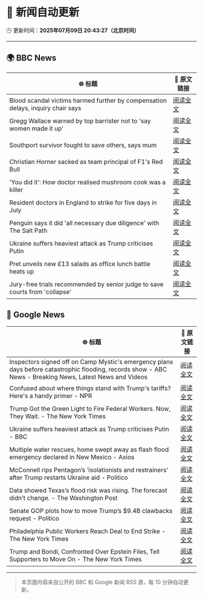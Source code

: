 # 🧠 新闻自动更新

🕒 更新时间：**2025年07月09日 20:43:27（北京时间）**

---

## 🌍 BBC News

| 🌐 标题 | 🔗 原文链接 |
|--------|-------------|
| Blood scandal victims harmed further by compensation delays, inquiry chair says | [阅读全文](https://www.bbc.com/news/articles/cd78zgj0wwdo) |
| Gregg Wallace warned by top barrister not to 'say women made it up' | [阅读全文](https://www.bbc.com/news/articles/ckg5knz7ve6o) |
| Southport survivor fought to save others, says mum | [阅读全文](https://www.bbc.com/news/articles/ce83r3jjzjeo) |
| Christian Horner sacked as team principal of F1's Red Bull | [阅读全文](https://www.bbc.com/sport/formula1/articles/cn5k6y1xyl3o) |
| 'You did it': How doctor realised mushroom cook was a killer | [阅读全文](https://www.bbc.com/news/articles/c74zwevy181o) |
| Resident doctors in England to strike for five days in July | [阅读全文](https://www.bbc.com/news/articles/cp820586x9do) |
| Penguin says it did 'all necessary due diligence' with The Salt Path | [阅读全文](https://www.bbc.com/news/articles/c89eqpk9pjvo) |
| Ukraine suffers heaviest attack as Trump criticises Putin | [阅读全文](https://www.bbc.com/news/articles/c2k19q4j07zo) |
| Pret unveils new £13 salads as office lunch battle heats up | [阅读全文](https://www.bbc.com/news/articles/cwyxnxenl2ro) |
| Jury-free trials recommended by senior judge to save courts from 'collapse' | [阅读全文](https://www.bbc.com/news/articles/cm2m808kml0o) |

## 📰 Google News

| 🌐 标题 | 🔗 原文链接 |
|--------|-------------|
| Inspectors signed off on Camp Mystic's emergency plans days before catastrophic flooding, records show - ABC News - Breaking News, Latest News and Videos | [阅读全文](https://news.google.com/rss/articles/CBMiogFBVV95cUxOc2I0LUlXWFFOMm9sbkczTXlyaDE2UFdLc0d3VnI5TGotbjBUdGZ0d0NtTFo4Y0d5OEktRWZHN1hBeDRpRktBYTdKUEpnMmxFbk9CeVBZQlVfZ2NWVWQtN0Fwc2N4RzBYd0pIYWJ2bmtCYkZrbnJpWUZ5WE5tRE9ZN1I1ckxsNElxUGdnQVp2UEZyRmtfc2V4a2pCVXlCU08wdXfSAacBQVVfeXFMUGlaeDBrWlRaOC1ZVlNfc2ZJVDBMWG92NmNrdGw3VkR6TlF4VkJkRFh2SXJxVjBKRjhsLWRaMGd1NFJpVzVrT3V0VkJMZEZaRER4T2lkWUNnQlg0azVFdEtmeDQ2MlIySW8yMklhVEpwOUJIcU9aOG9kVm8tUjNqUVoyZ0dKTG5iME9kU0lqZnVLQllxNi1vaGFQRE1Ma2hVdTRzR2JITkk?oc=5) |
| Confused about where things stand with Trump's tariffs? Here's a handy primer - NPR | [阅读全文](https://news.google.com/rss/articles/CBMihgFBVV95cUxPemhMNkhrV1FYY2YzVk9XeXRBTmtwQTlrcG1MbXhkY3AtNHc3Z0ltbDhaSXZYTjlkekFGb3ZpSDF3WGxuSVJXZ3lyRUNKUlYtbkNRNm9qWWZOR1BJSmVhUEhYWlg5aTBCdHZRSmViZTBpaURpcE9TVC1GR2VWZ05qN0g1cTMzUQ?oc=5) |
| Trump Got the Green Light to Fire Federal Workers. Now, They Wait. - The New York Times | [阅读全文](https://news.google.com/rss/articles/CBMiiAFBVV95cUxQVHBCcTgtTkkwcVV5dUc3VTdkQU9mSjdGeU5YQkJkWmY1VnFmbGk1enQxTnFUVktIckxnYTZocXI4RmhqNVk0bzRtaXpoVEs2X3lJcld0QzJZWWpqdVpoUUJ2cFQxdzIzTDBHeEZ1dzhTTklFaklIUGdWd29md0VGd2w3S3FneG1K?oc=5) |
| Ukraine suffers heaviest attack as Trump criticises Putin - BBC | [阅读全文](https://news.google.com/rss/articles/CBMiWkFVX3lxTE5SZUJOTkhiNFVuZ1FXNUExeG02ZTVoT1lUa2FQOFNBTXYwX3hubkUyTVJzanpMZUV0Nm5yWUI5VmtMekNTSGJSV255ZThvaUNGdkFQWlNVX3VJd9IBX0FVX3lxTFBTc0FUM20wQUFpM2dYajJpVnVIenhpaDZTNDBSY0d4WEdqTTE0WWR1N2VWNGF3UFdzNktUMTFHamkySUw2SnZEeFA5MlZRVk5BLV9RSXBucjRUV29BWkQw?oc=5) |
| Multiple water rescues, home swept away as flash flood emergency declared in New Mexico - Axios | [阅读全文](https://news.google.com/rss/articles/CBMigwFBVV95cUxNdFJCaDBjamU4VXAxUlE3WXFEeG54b21JeVhjRWYwNWZ2X1IyOGxJZWFxU1dLSE1FU0lfbUJoM2RNZ1FMMnM1Nm1OVUFsRWhxOFRscXdMYm5YajB0U1J3cWk0S0Q3NFkzaXpSODk1ZnRQX210OG5XT2EtR01CaEdxUDVPaw?oc=5) |
| McConnell rips Pentagon’s ‘isolationists and restrainers’ after Trump restarts Ukraine aid - Politico | [阅读全文](https://news.google.com/rss/articles/CBMipgFBVV95cUxPZXE0LWJ2ZTJtUHo1ei1sa2g2SHBOY21RWGNiR2dNTElSNUw2NWFkQlp1QmdBQ0NvQ0x1aFM2ckEyZklUVlBURzJES205SVFyU2xQWlphYkVzeHNDWjE0MlpsNDhvbUVmc2tmeWR4SUhIcGhzaDQ1aHdTV1NzNmh2NkQ5RDF5VzJMcU9xbGxYdS12cUJGb3VPYU5CLW9vWmh6U0hrZzJn?oc=5) |
| Data showed Texas’s flood risk was rising. The forecast didn’t change. - The Washington Post | [阅读全文](https://news.google.com/rss/articles/CBMijwFBVV95cUxPMDh5ZmFYMjBSNnJ1a203SUw4RkplM2dzUHBLXzBzaGZJaG9jM0J6alJ0WlFRTGxzOTVxaVBXcC1RRXdGLTFmZ2lOeVItdXhFQlFSNE5uVE5RVnlRVnltWDNKZnBmaGJSWEdfbUROYndHMzM1dEQzMlFqV1hFa2IxMjVBTTVBX1pFNHdUMGVDaw?oc=5) |
| Senate GOP plots how to move Trump’s $9.4B clawbacks request - Politico | [阅读全文](https://news.google.com/rss/articles/CBMijAFBVV95cUxPRHdYZ0FGbU9vNDFsWGlwNHNLLU1ZRnFRNmhPTVJPTEh0TkRqMXl2V3VoWlgxcENtX2dISkxDTkFQVFFlZGppLVZkeHlJb1pGS1MxMnVDcHRLazEzVFJONDl2TWdTa05HRFFHaFZZa080OTlSMzBXRWFBdVRkUV92MDZLLXUwb3F3a29LTw?oc=5) |
| Philadelphia Public Workers Reach Deal to End Strike - The New York Times | [阅读全文](https://news.google.com/rss/articles/CBMihwFBVV95cUxQWWpqQWUyTklMX0V4cFFkX2xCdkVvZ01TTlNUWlFTb1dPZjYtZE5HcHM0S2RCNjJVZkdTLXdnc0ZUSTlmVDNaN0h6WHFxYWpWY1FRVkw3R1RjczFpOUJTa2ZQeVN3MTJSR1F5enBuMlBJaU5lcmNDOU9OUERXUjBjLTFfYmdqalU?oc=5) |
| Trump and Bondi, Confronted Over Epstein Files, Tell Supporters to Move On - The New York Times | [阅读全文](https://news.google.com/rss/articles/CBMic0FVX3lxTE1PLVpXZlF4NU5rU04taFhXdXkzV0ZlbFBHNzFWSlAwTkZkYVFXa21mXy1zR1JjM3VRdC1keUM3MnEyeTdiWURlUVBGamJYaGp1dFZsaXF2ZTF3Z0huTWJXb1hpWGdvaVpweXFtVnB2OHMyb0U?oc=5) |

---
> 本页面内容来自公开的 BBC 和 Google 新闻 RSS 源，每 10 分钟自动更新。
